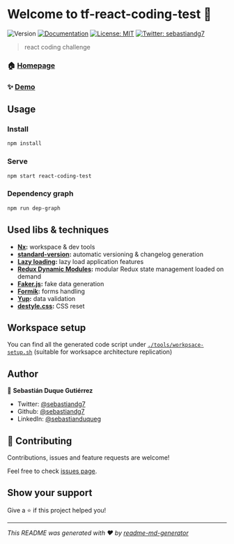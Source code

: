 # Welcome to tf-react-coding-test 👋

![Version](https://img.shields.io/badge/version-0.1.1-blue.svg?cacheSeconds=2592000)
[![Documentation](https://img.shields.io/badge/documentation-yes-brightgreen.svg)](https://github.com/sebastiandg7/tf-react-coding-test/blob/master/README.md)
[![License: MIT](https://img.shields.io/badge/License-MIT-yellow.svg)](#)
[![Twitter: sebastiandg7](https://img.shields.io/twitter/follow/sebastiandg7.svg?style=social)](https://twitter.com/sebastiandg7)

> react coding challenge

### 🏠 [Homepage](https://github.com/sebastiandg7/tf-react-coding-test)

### ✨ [Demo](https://sebastiandg7.github.io/tf-react-coding-test/)

## Usage

### Install

```sh
npm install
```

### Serve

```sh
npm start react-coding-test
```

### Dependency graph

```sh
npm run dep-graph
```

## Used libs & techniques

- **[Nx](https://nx.dev/):** workspace & dev tools
- **[standard-version](https://github.com/conventional-changelog/standard-version):** automatic versioning & changelog generation
- **[Lazy loading](https://reactjs.org/docs/code-splitting.html#reactlazy):** lazy load application features
- **[Redux Dynamic Modules](https://redux-dynamic-modules.js.org/):** modular Redux state management loaded on demand
- **[Faker.js](https://github.com/marak/Faker.js):** fake data generation
- **[Formik]():** forms handling
- **[Yup]():** data validation
- **[destyle.css](https://nicolas-cusan.github.io/destyle.css):** CSS reset

## Workspace setup

You can find all the generated code script under [`./tools/workpsace-setup.sh`](/tools/workpsace-setup.sh) (suitable for worksapce architecture replication)

## Author

👤 **Sebastián Duque Gutiérrez**

- Twitter: [@sebastiandg7](https://twitter.com/sebastiandg7)
- Github: [@sebastiandg7](https://github.com/sebastiandg7)
- LinkedIn: [@sebastianduqueg](https://linkedin.com/in/sebastianduqueg)

## 🤝 Contributing

Contributions, issues and feature requests are welcome!

Feel free to check [issues page](https://github.com/sebastiandg7/tf-react-coding-test/issues).

## Show your support

Give a ⭐️ if this project helped you!

---

_This README was generated with ❤️ by [readme-md-generator](https://github.com/kefranabg/readme-md-generator)_
